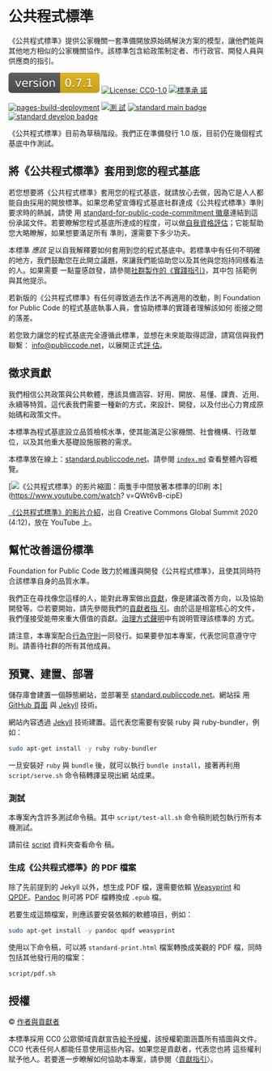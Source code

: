 # 公共程式標準

<!-- SPDX-License-Identifier: CC0-1.0 -->
<!-- SPDX-FileCopyrightText: 2019-2023 The Foundation for Public Code <info@publiccode.net>, https://standard.publiccode.net/AUTHORS -->

《公共程式標準》提供公家機關一套準備開放原始碼解決方案的模型，讓他們能與其他地方相似的公家機關協作。該標準包含給政策制定者、市行政官、開發人員與供應商的指引。

![version 0.7.1](assets/version-badge.svg) [![License:
CC0-1.0](https://img.shields.io/badge/License-CC0_1.0-lightgrey.svg)](http://creativecommons.org/publicdomain/zero/1.0/)
[![標準承
諾](assets/standard-for-public-code-commitment.svg)](#help-improve-this-standard)

[![pages-build-deployment](https://github.com/publiccodenet/standard/actions/workflows/pages/pages-build-deployment/badge.svg)](https://github.com/publiccodenet/standard/actions/workflows/pages/pages-build-deployment)
[![測
試](https://github.com/publiccodenet/standard/actions/workflows/test.yml/badge.svg)](https://github.com/publiccodenet/standard/actions/workflows/test.yml)
[![standard main
badge](https://publiccodenet.github.io/publiccodenet-url-check/badges/standard.publiccode.net.svg)](https://publiccodenet.github.io/publiccodenet-url-check/standard.publiccode.net-url-check-look.json)
[![standard develop
badge](https://publiccodenet.github.io/publiccodenet-url-check/badges/standard.publiccode.net-develop.svg)](https://publiccodenet.github.io/publiccodenet-url-check/standard.publiccode.net-develop-url-check-look.json)

《公共程式標準》目前為草稿階段。我們正在準備發行 1.0 版，目前仍在幾個程式基底中作測試。

## 將《公共程式標準》套用到您的程式基底

若您想要將《公共程式標準》套用您的程式基底，就請放心去做，因為它是人人都能自由採用的開放標準。如果您希望宣傳程式基底社群達成《公共程式標準》準則要求時的熱誠，請使
用 [standard-for-public-code-commitment 徽章](assets/standard-for-public-code-commitment.svg)連結到這份承諾文件。若要瞭解您程式基底所達成的程度，可以做[自我資格評估](https://publiccodenet.github.io/assessment-eligibility)；它能幫助您大略瞭解，如果想要滿足所有
準則，還需要下多少功夫。

本標準 *應該* 足以自我解釋要如何套用到您的程式基底中。若標準中有任何不明確的地方，我們鼓勵您在此開立議題，來讓我們能協助您以及其他與您抱持同樣看法的人。如果需要
一點靈感啟發，請參閱[社群製作的《實踐指引》](https://publiccodenet.github.io/community-implementation-guide-standard/)，其中包
括範例與其他提示。

若新版的《公共程式標準》有任何導致過去作法不再適用的改動，則 Foundation for Public Code 的程式基底執事人員，會協助標準的實踐者理解該如何
銜接之間的落差。

若您致力讓您的程式基底完全遵循此標準，並想在未來能取得認證，請寫信與我們聯繫：
[info@publiccode.net](mailto:info@publiccode.net)，以展開正式[評
估](https://about.publiccode.net/activities/codebase-stewardship/lifecycle-diagram.html#assessment)。

## 徵求貢獻

我們相信公共政策與公共軟體，應該具備涵容、好用、開放、易懂、課責、近用、永續等特質。這代表我們需要一種新的方式，來設計、開發，以及付出心力育成原始碼和政策文件。

本標準為程式基底設立品質檢核水準，使其能滿足公家機關、社會機構、行政單位，以及其他重大基礎設施服務的需求。

本標準放在線上：[standard.publiccode.net](https://standard.publiccode.net/)。請參閱
[`index.md`](index.md) 查看整體內容概覽。

[![《公共程式標準》的影片縮圖：兩隻手中間放著本標準的印刷
本](https://img.youtube.com/vi/QWt6vB-cipE/mqdefault.jpg)](https://www.youtube.com/watch?
v=QWt6vB-cipE)

[《公共程式標準》的影片介紹](https://www.youtube.com/watch?v=QWt6vB-cipE)，出自 Creative Commons
Global Summit 2020 (4:12)，放在 YouTube 上。

## 幫忙改善這份標準

Foundation for Public Code 致力於維護與開發《公共程式標準》，且使其同時符合該標準自身的品質水準。

我們正在尋找像您這樣的人，能對此專案做出[貢獻](CONTRIBUTING.md)，像是建議改善方向，以及協助開發等。😊若要開始，請先參閱我們的[貢獻者指
引](CONTRIBUTING.md)。由於這是相當核心的文件，我們僅接受能帶來重大價值的貢獻。[治理方式聲明](GOVERNANCE.md)中有說明管理該標準的
方式。

請注意，本專案配合[行為守則](CODE_OF_CONDUCT.md)一同發行。如果要參加本專案，代表您同意遵守守則。請善待社群的所有其他成員。

## 預覽、建置、部署

儲存庫會建置一個靜態網站，並部署至 [standard.publiccode.net](https://standard.publiccode.net/)。網站採
用 [GitHub 頁面](https://pages.github.com) 與 [Jekyll](https://jekyllrb.com/) 技術。

網站內容透過 [Jekyll](http://jekyllrb.com/) 技術建置。這代表您需要有安裝 ruby 與 ruby-bundler，例如：

```bash
sudo apt-get install -y ruby ruby-bundler
```

一旦安裝好 `ruby` 與 `bundle` 後，就可以執行 `bundle install`，接著再利用 `script/serve.sh` 命令稿轉譯呈現出網
站成果。

### 測試

本專案內含許多測試命令稿。其中 `script/test-all.sh` 命令稿則統包執行所有本機測試。

請前往 [script](https://github.com/publiccodenet/standard/tree/main/script) 資料夾查看命令
稿。

### 生成《公共程式標準》的 PDF 檔案

除了先前提到的 Jekyll 以外，想生成 PDF 檔，還需要依賴 [Weasyprint](https://weasyprint.org/) 和
[QPDF](https://github.com/qpdf/qpdf)。[Pandoc](https://pandoc.org/) 則可將 PDF 檔轉換成
`.epub` 檔。

若要生成這類檔案，則應該要安裝依賴的軟體項目，例如：

```bash
sudo apt-get install -y pandoc qpdf weasyprint
```

使用以下命令稿，可以將 `standard-print.html` 檔案轉換成美觀的 PDF 檔，同時包括其他發行用的檔案：

```bash
script/pdf.sh
```

## 授權

© [作者與貢獻者](AUTHORS.md)

本標準採用 CC0 公眾領域貢獻宣告[給予授權](LICENSE)，該授權範圍涵蓋所有插圖與文件。CC0 代表任何人都能任意使用這些內容。如果您是貢獻者，代表您也將
這些權利賦予他人。若要進一步瞭解如何協助本專案，請參閱〈[貢獻指引](CONTRIBUTING.md)〉。
